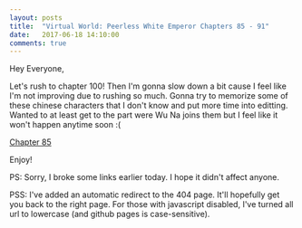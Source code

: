 ```yaml
---
layout: posts
title:  "Virtual World: Peerless White Emperor Chapters 85 - 91"
date:   2017-06-18 14:10:00
comments: true
---
```


Hey Everyone,

Let's rush to chapter 100! Then I'm gonna slow down a bit cause I feel like I'm not improving due to rushing so much. Gonna try to memorize some of these chinese characters that I don't know and put more time into editting. Wanted to at least get to the part were Wu Na joins them but I feel like it won't happen anytime soon :(

[Chapter 85][vwpwe0085]

Enjoy!

PS: Sorry, I broke some links earlier today. I hope it didn't affect anyone.

PSS: I've added an automatic redirect to the 404 page. It'll hopefully get you back to the right page. For those with javascript disabled, I've turned all url to lowercase (and github pages is case-sensitive).

[vwpwe0085]: {{site.url}}/translations/vwpwe/0085
